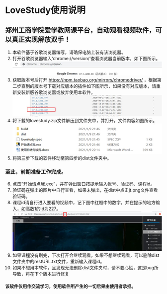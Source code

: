 # LoveStudy使用说明
## 郑州工商学院爱学教网课平台，自动观看视频软件，可以真正实现解放双手！
1.	本软件基于谷歌浏览器编写，请确保电脑上装有该浏览器。
2.	打开谷歌浏览器输入‘chrome://version/’查看浏览器当前版本，如下图所示。
![](README_files/1.jpg)
3.	获取版本号后打开 https://npm.taobao.org/mirrors/chromedriver/ ，根据第二步查到的版本号下载对应版本的插件如下图所示，如果没有对应版本，请重新安装新版谷歌浏览器或放弃使用本软件。
![](README_files/2.jpg)
4.	将下载的lovestudy.zip文件解压到文件夹中，并打开，文件内容如图所示。
![](README_files/3.jpg)
5.	将第三步下载的软件移动至第四步的dist文件夹中。
### 至此，前期准备工作完成。
6.	点击“开始请点我.exe”，并在弹出窗口按提示输入帐号、验证码、课程id。
7.	验证码在弹出的图片中自行查看，如果未弹出，在dist中点击jt.png文件查看验证码。
8.	课程id请自行进入要看的视频中，记下图中红框中的数字，并在提示的地方输入，如高数1的id为227。
![](README_files/4.jpg)
9.	如果课程没有刷完，下次打开会继续观看，如果不想继续观看，可以删除dist文件夹中的restURL.txt文件，重新输入课程id。
10. 如果不想用本软件，且发现无法删除dist文件夹时，请不要心慌，这是bug所导致，将在下个版本进行修复

#### 该软件仅用作交流学习，使用软件所产生的一切后果由使用者承担。
